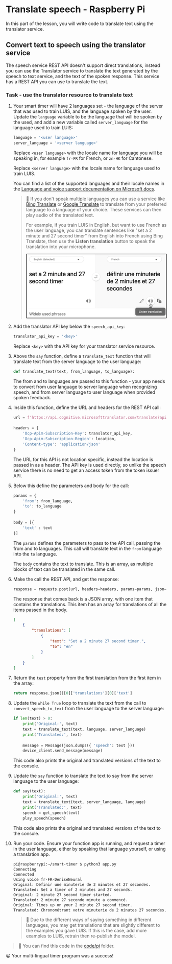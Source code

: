 # Translate speech - Raspberry Pi

In this part of the lesson, you will write code to translate text using the translator service.

## Convert text to speech using the translator service

The speech service REST API doesn't support direct translations, instead you can use the Translator service to translate the text generated by the speech to text service, and the text of the spoken response. This service has a REST API you can use to translate the text.

### Task - use the translator resource to translate text

1. Your smart timer will have 2 languages set - the language of the server that was used to train LUIS, and the language spoken by the user. Update the `language` variable to be the language that will be spoken by the used, and add a new variable called `server_language` for the language used to train LUIS:

    ```python
    language = '<user language>'
    server_language = '<server language>'
    ```

    Replace `<user language>` with the locale name for language you will be speaking in, for example `fr-FR` for French, or `zn-HK` for Cantonese.

    Replace `<server language>` with the locale name for language used to train LUIS.

    You can find a list of the supported languages and their locale names in the [Language and voice support documentation on Microsoft docs](https://docs.microsoft.com/azure/cognitive-services/speech-service/language-support?WT.mc_id=academic-17441-jabenn#speech-to-text).

    > 💁 If you don't speak multiple languages you can use a service like [Bing Translate](https://www.bing.com/translator) or [Google Translate](https://translate.google.com) to translate from your preferred language to a language of your choice. These services can then play audio of the translated text.
    >
    > For example, if you train LUIS in English, but want to use French as the user language, you can translate sentences like "set a 2 minute and 27 second timer" from English into French using Bing Translate, then use the **Listen translation** button to speak the translation into your microphone.
    >
    > ![The listen translation button on Bing translate](../../../images/bing-translate.png)

1. Add the translator API key below the `speech_api_key`:

    ```python
    translator_api_key = '<key>'
    ```

    Replace `<key>` with the API key for your translator service resource.

1. Above the `say` function, define a `translate_text` function that will translate text from the server language to the user language:

    ```python
    def translate_text(text, from_language, to_language):
    ```

    The from and to languages are passed to this function - your app needs to convert from user language to server language when recognizing speech, and from server language to user language when provided spoken feedback.

1. Inside this function, define the URL and headers for the REST API call:

    ```python
    url = f'https://api.cognitive.microsofttranslator.com/translate?api-version=3.0'

    headers = {
        'Ocp-Apim-Subscription-Key': translator_api_key,
        'Ocp-Apim-Subscription-Region': location,
        'Content-type': 'application/json'
    }
    ```

    The URL for this API is not location specific, instead the location is passed in as a header. The API key is used directly, so unlike the speech service there is no need to get an access token from the token issuer API.

1. Below this define the parameters and body for the call:

    ```python
    params = {
        'from': from_language,
        'to': to_language
    }

    body = [{
        'text' : text
    }]
    ```

    The `params` defines the parameters to pass to the API call, passing the from and to languages. This call will translate text in the `from` language into the `to` language.

    The `body` contains the text to translate. This is an array, as multiple blocks of text can be translated in the same call.

1. Make the call the REST API, and get the response:

    ```python
    response = requests.post(url, headers=headers, params=params, json=body)
    ```

    The response that comes back is a JSON array, with one item that contains the translations. This item has an array for translations of all the items passed in the body.

    ```json
    [
        {
            "translations": [
                {
                    "text": "Set a 2 minute 27 second timer.",
                    "to": "en"
                }
            ]
        }
    ]
    ```

1. Return the `test` property from the first translation from the first item in the array:

    ```python
    return response.json()[0]['translations'][0]['text']
    ```

1. Update the `while True` loop to translate the text from the call to `convert_speech_to_text` from the user language to the server language:

    ```python
    if len(text) > 0:
        print('Original:', text)
        text = translate_text(text, language, server_language)
        print('Translated:', text)

        message = Message(json.dumps({ 'speech': text }))
        device_client.send_message(message)
    ```

    This code also prints the original and translated versions of the text to the console.

1. Update the `say` function to translate the text to say from the server language to the user language:

    ```python
    def say(text):
        print('Original:', text)
        text = translate_text(text, server_language, language)
        print('Translated:', text)
        speech = get_speech(text)
        play_speech(speech)
    ```

    This code also prints the original and translated versions of the text to the console.

1. Run your code. Ensure your function app is running, and request a timer in the user language, either by speaking that language yourself, or using a translation app.

    ```output
    pi@raspberrypi:~/smart-timer $ python3 app.py
    Connecting
    Connected
    Using voice fr-FR-DeniseNeural
    Original: Définir une minuterie de 2 minutes et 27 secondes.
    Translated: Set a timer of 2 minutes and 27 seconds.
    Original: 2 minute 27 second timer started.
    Translated: 2 minute 27 seconde minute a commencé.
    Original: Times up on your 2 minute 27 second timer.
    Translated: Chronométrant votre minuterie de 2 minutes 27 secondes.
    ```

    > 💁 Due to the different ways of saying something in different languages, you may get translations that are slightly different to the examples you gave LUIS. If this is the case, add more examples to LUIS, retrain then re-publish the model.

> 💁 You can find this code in the [code/pi](code/pi) folder.

😀 Your multi-lingual timer program was a success!
